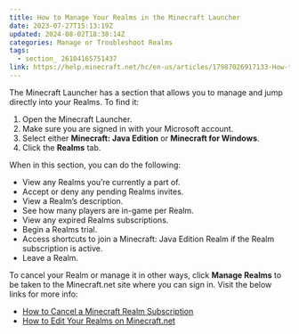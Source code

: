```yaml
---
title: How to Manage Your Realms in the Minecraft Launcher
date: 2023-07-27T15:13:19Z
updated: 2024-08-02T18:38:14Z
categories: Manage or Troubleshoot Realms
tags:
  - section_ 26104165751437
link: https://help.minecraft.net/hc/en-us/articles/17987026917133-How-to-Manage-Your-Realms-in-the-Minecraft-Launcher
---
```


The Minecraft Launcher has a section that allows you to manage and jump directly into your Realms. To find it:

1.  Open the Minecraft Launcher.
2.  Make sure you are signed in with your Microsoft account.
3.  Select either **Minecraft: Java Edition** or **Minecraft for Windows**.
4.  Click the **Realms** tab.

When in this section, you can do the following:

- View any Realms you’re currently a part of.
- Accept or deny any pending Realms invites.
- View a Realm’s description.
- See how many players are in-game per Realm.
- View any expired Realms subscriptions.
- Begin a Realms trial.
- Access shortcuts to join a Minecraft: Java Edition Realm if the Realm subscription is active.
- Leave a Realm.

To cancel your Realm or manage it in other ways, click **Manage Realms** to be taken to the Minecraft.net site where you can sign in. Visit the below links for more info:

- [How to Cancel a Minecraft Realm Subscription](../Manage-Realms-Subscriptions/How-to-Cancel-a-Minecraft-Realms-Subscription.md)
- [How to Edit Your Realms on Minecraft.net](./How-To-Edit-Your-Realms-on-Minecraft-net.md)
